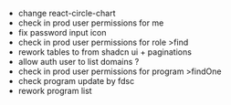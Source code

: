 - change react-circle-chart
- check in prod user permissions for me
- fix password input icon
- check in prod user permissions for role >find
- rework tables to from shadcn ui + paginations
- allow auth user to list domains ?
- check in prod user permissions for program >findOne
- check program update by fdsc
- rework program list
